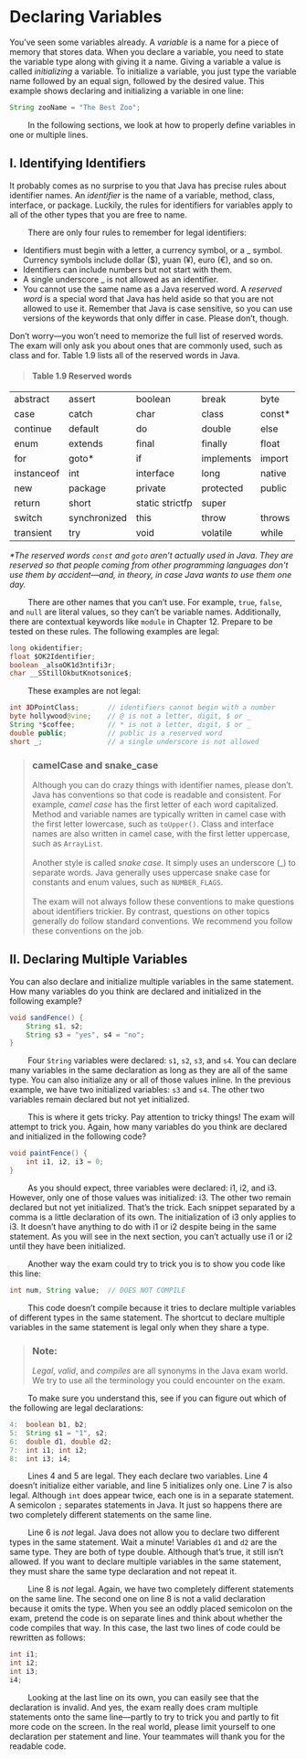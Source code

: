 # Declaring Variables

You’ve seen some variables already. A _variable_ is a name for a piece of memory that stores
data. When you declare a variable, you need to state the variable type along with giving it a
name. Giving a variable a value is called _initializing_ a variable. To initialize a variable, you
just type the variable name followed by an equal sign, followed by the desired value. This
example shows declaring and initializing a variable in one line:

```java
String zooName = "The Best Zoo";
```

&emsp;&emsp;
In the following sections, we look at how to properly define variables in one or multiple lines.

## I. Identifying Identifiers

It probably comes as no surprise to you that Java has precise rules about identifier names.
An _identifier_ is the name of a variable, method, class, interface, or package. Luckily, the rules
for identifiers for variables apply to all of the other types that you are free to name. <br />

&emsp;&emsp;
There are only four rules to remember for legal identifiers:
- Identifiers must begin with a letter, a currency symbol, or a _ symbol. Currency symbols
include dollar ($), yuan (¥), euro (€), and so on.
- Identifiers can include numbers but not start with them.
- A single underscore _ is not allowed as an identifier.
- You cannot use the same name as a Java reserved word. A _reserved word_ is a special
word that Java has held aside so that you are not allowed to use it. Remember that Java
is case sensitive, so you can use versions of the keywords that only differ in case. Please
don’t, though.

Don’t worry—you won’t need to memorize the full list of reserved words. The exam will
only ask you about ones that are commonly used, such as class and for. Table 1.9 lists all
of the reserved words in Java.

> #### Table 1.9 Reserved words

||||||
|---|---|---|---|---|
|abstract |assert |boolean |break |byte|
|case |catch |char |class |const*|
|continue |default |do |double |else|
|enum |extends |final |finally |float|
|for |goto* |if |implements |import|
|instanceof |int |interface |long |native|
|new |package |private |protected |public|
|return| short |static strictfp |super|
|switch |synchronized |this| throw| throws|
|transient| try |void |volatile| while|

_*The reserved words `const` and `goto` aren’t actually used in Java. They are reserved so that people 
coming from other programming languages don’t use them by accident—and, in theory, in case Java wants to use
them one day._ <br />

&emsp;&emsp;
There are other names that you can’t use. For example, `true`, `false`, and `null` are literal
values, so they can’t be variable names. Additionally, there are contextual keywords like
`module` in Chapter 12. Prepare to be tested on these rules. The following examples are legal:

```java
long okidentifier;
float $OK2Identifier;
boolean _alsoOK1d3ntifi3r;
char __SStillOkbutKnotsonice$;
```

&emsp;&emsp;
These examples are not legal:

```java
int 3DPointClass;       // identifiers cannot begin with a number
byte hollywood@vine;    // @ is not a letter, digit, $ or _
String *$coffee;        // * is not a letter, digit, $ or _
double public;          // public is a reserved word
short _;                // a single underscore is not allowed
```

> ### camelCase and snake_case
> Although you can do crazy things with identifier names, please don’t. Java has conventions
so that code is readable and consistent. For example, _camel case_ has the first letter of each
word capitalized. Method and variable names are typically written in camel case with the
first letter lowercase, such as `toUpper()`. Class and interface names are also written in
camel case, with the first letter uppercase, such as `ArrayList`. <br /><br />
> Another style is called _snake case_. It simply uses an underscore (_) to separate words.
Java generally uses uppercase snake case for constants and enum values, such as
`NUMBER_FLAGS`. <br /><br />
> The exam will not always follow these conventions to make questions about identifiers
trickier. By contrast, questions on other topics generally do follow standard conventions. We
recommend you follow these conventions on the job.

## II. Declaring Multiple Variables
You can also declare and initialize multiple variables in the same statement. How many 
variables do you think are declared and initialized in the following example?

```java
void sandFence() {
    String s1, s2;
    String s3 = "yes", s4 = "no";
}
```

&emsp;&emsp;
Four `String` variables were declared: `s1`, `s2`, `s3`, and `s4`. You can declare many variables
in the same declaration as long as they are all of the same type. You can also initialize any or
all of those values inline. In the previous example, we have two initialized variables: `s3` and
`s4`. The other two variables remain declared but not yet initialized. <br />

&emsp;&emsp;
This is where it gets tricky. Pay attention to tricky things! The exam will attempt to
trick you. Again, how many variables do you think are declared and initialized in the following code?

```java
void paintFence() {
    int i1, i2, i3 = 0;
}
```

&emsp;&emsp;
As you should expect, three variables were declared: i1, i2, and i3. However, only one
of those values was initialized: i3. The other two remain declared but not yet initialized.
That’s the trick. Each snippet separated by a comma is a little declaration of its own. The
initialization of i3 only applies to i3. It doesn’t have anything to do with i1 or i2 despite
being in the same statement. As you will see in the next section, you can’t actually use i1 or
i2 until they have been initialized. <br />

&emsp;&emsp;
Another way the exam could try to trick you is to show you code like this line:

```java
int num, String value;  // DOES NOT COMPILE
```

&emsp;&emsp;
This code doesn’t compile because it tries to declare multiple variables of different types
in the same statement. The shortcut to declare multiple variables in the same statement is
legal only when they share a type.

> ### Note:
> _Legal_, _valid_, and _compiles_ are all synonyms in the Java exam world. We
try to use all the terminology you could encounter on the exam.

&emsp;&emsp;
To make sure you understand this, see if you can figure out which of the following are
legal declarations:

```java
4:  boolean b1, b2;
5:  String s1 = "1", s2;
6:  double d1, double d2;
7:  int i1; int i2;
8:  int i3; i4;
```

&emsp;&emsp;
Lines 4 and 5 are legal. They each declare two variables. Line 4 doesn’t initialize either
variable, and line 5 initializes only one. Line 7 is also legal. Although `int` does appear twice,
each one is in a separate statement. A semicolon `;` separates statements in Java. It just so
happens there are two completely different statements on the same line. <br />

&emsp;&emsp;
Line 6 is _not_ legal. Java does not allow you to declare two different types in the same
statement. Wait a minute! Variables `d1` and `d2` are the same type. They are both of type
double. Although that’s true, it still isn’t allowed. If you want to declare multiple variables
in the same statement, they must share the same type declaration and not repeat it. <br />

&emsp;&emsp;
Line 8 is _not_ legal. Again, we have two completely different statements on the same line.
The second one on line 8 is not a valid declaration because it omits the type. When you see
an oddly placed semicolon on the exam, pretend the code is on separate lines and think
about whether the code compiles that way. In this case, the last two lines of code could be
rewritten as follows:

```java
int i1;
int i2;
int i3;
i4;
```

&emsp;&emsp;
Looking at the last line on its own, you can easily see that the declaration is invalid. And
yes, the exam really does cram multiple statements onto the same line—partly to try to trick
you and partly to fit more code on the screen. In the real world, please limit yourself to one
declaration per statement and line. Your teammates will thank you for the readable code.
